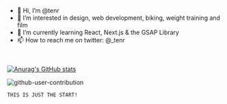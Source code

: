 

- 👋 Hi, I’m @tenr
- 👀 I’m interested in design, web development, biking, weight training and film
- 🌱 I’m currently learning React, Next.js & the GSAP Library 
- 📫 How to reach me on twitter: @_tenr 

<br>

[![Anurag's GitHub stats](https://github-readme-stats.vercel.app/api?username=tenr&count_private=true&hide=stars,issues&theme=ocean_dark)](https://github.com/tenr/github-readme-stats)


![github-user-contribution](https://user-images.githubusercontent.com/8810441/235407056-916e1ba2-10a6-41d6-8719-92606bed70b1.svg)

    THIS IS JUST THE START! 


<!---
tenr/tenr is a ✨ special ✨ repository because its `README.md` (this file) appears on your GitHub profile.
You can click the Preview link to take a look at your changes.
--->

